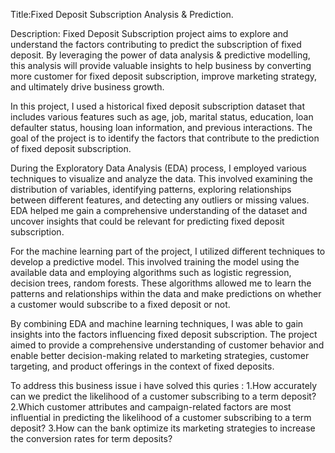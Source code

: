 Title:Fixed Deposit Subscription Analysis & Prediction.

Description: Fixed Deposit Subscription project aims to explore and understand the factors contributing to predict the subscription of fixed deposit. By leveraging the power of data analysis & predictive modelling, this analysis will provide valuable insights to help business by converting more customer for fixed deposit subscription, improve marketing strategy, and ultimately drive business growth.

In this project, I used a historical fixed deposit subscription dataset that includes various features such as age, job, marital status, education, loan defaulter status, housing loan information, and previous interactions. The goal of the project is to identify the factors that contribute to the prediction of fixed deposit subscription.

During the Exploratory Data Analysis (EDA) process, I employed various techniques to visualize and analyze the data. This involved examining the distribution of variables, identifying patterns, exploring relationships between different features, and detecting any outliers or missing values. EDA helped me gain a comprehensive understanding of the dataset and uncover insights that could be relevant for predicting fixed deposit subscription.

For the machine learning part of the project, I utilized different techniques to develop a predictive model. This involved training the model using the available data and employing algorithms such as logistic regression, decision trees, random forests. These algorithms allowed me to learn the patterns and relationships within the data and make predictions on whether a customer would subscribe to a fixed deposit or not.

By combining EDA and machine learning techniques, I was able to gain insights into the factors influencing fixed deposit subscription. The project aimed to provide a comprehensive understanding of customer behavior and enable better decision-making related to marketing strategies, customer targeting, and product offerings in the context of fixed deposits.

To address this business issue i have solved this quries :
1.How accurately can we predict the likelihood of a customer subscribing to a term deposit?
2.Which customer attributes and campaign-related factors are most influential in predicting the likelihood of a customer subscribing to a term deposit?
3.How can the bank optimize its marketing strategies to increase the conversion rates for term deposits?
